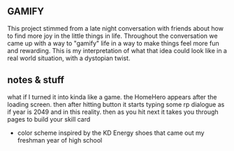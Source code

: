 ## GAMIFY

This project stimmed from a late night conversation with friends about how to find more joy in the little things in life.
Throughout the conversation we came up with a way to "gamify" life in a way to make things feel more fun and rewarding.
This is my interpretation of what that idea could look like in a real world situation, with a dystopian twist.

## notes & stuff

what if I turned it into kinda like a game. the HomeHero appears after the loading screen.
then after hitting button it starts typing some rp dialogue as if year is 2049 and in this reality.
then as you hit next it takes you through pages to build your skill card
- color scheme inspired by the KD Energy shoes that came out my freshman year of high school